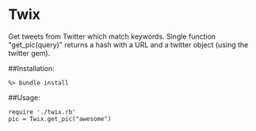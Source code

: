 Twix
====

Get tweets from Twitter which match keywords. Single function "get_pic(query)" returns a hash with a URL and a twitter object (using the twitter gem).


##Installation:
	
	%> bundle install
	
##Usage:
	
	require './twix.rb'
	pic = Twix.get_pic("awesome")